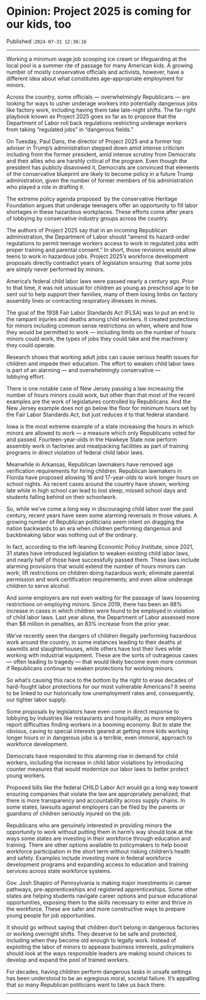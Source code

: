 # Opinion: Project 2025 is coming for our kids, too

Published :`2024-07-31 12:30:16`

---

Working a minimum wage job scooping ice cream or lifeguarding at the local pool is a summer rite of passage for many American kids. A growing number of mostly conservative officials and activists, however, have a different idea about what constitutes age-appropriate employment for minors.

Across the country, some officials — overwhelmingly Republicans — are looking for ways to usher underage workers into potentially dangerous jobs like factory work, including having them take late-night shifts. The far-right playbook known as Project 2025 goes so far as to propose that the Department of Labor roll back regulations restricting underage workers from taking “regulated jobs” in “dangerous fields.”

On Tuesday, Paul Dans, the director of Project 2025 and a former top adviser in Trump’s administration stepped down amid intense criticism including from the former president, amid intense scrutiny from Democrats and their allies who are harshly critical of the program. Even though the president has publicly disavowed it, Democrats are convinced that elements of the conservative blueprint are likely to become policy in a future Trump administration, given the number of former members of his administration who played a role in drafting it.

The extreme policy agenda proposed  by the conservative Heritage Foundation argues that underage teenagers offer an opportunity to fill labor shortages in these hazardous workplaces. These efforts come after years of lobbying by conservative industry groups across the country.

The authors of Project 2025 say that in an incoming Republican administration, the Department of Labor should “amend its hazard-order regulations to permit teenage workers access to work in regulated jobs with proper training and parental consent.” In short, those revisions would allow  teens to work in hazardous jobs. Project 2025’s workforce development proposals directly contradict years of legislation ensuring  that some jobs are simply never performed by minors.

America’s federal child labor laws were passed nearly a century ago. Prior to that time, it was not unusual for children as young as preschool age to be sent out to help support their families, many of them losing limbs on factory assembly lines or contracting respiratory illnesses in mines.

The goal of the 1938 Fair Labor Standards Act (FLSA) was to put an end to the rampant injuries and deaths among child workers. It created protections for minors including common sense restrictions on when, where and how they would be permitted to work — including limits on the number of hours minors could work, the types of jobs they could take and the machinery they could operate.

Research shows that working adult jobs can cause serious health issues for children and impede their education. The effort to weaken child labor laws is part of an alarming — and overwhelmingly conservative — lobbying effort.

There is one notable case of New Jersey passing a law increasing the number of hours minors could work, but other than that most of the recent examples are the work of legislatures controlled by Republicans. And the New Jersey example does not go below the floor for minimum hours set by the Fair Labor Standards Act, but just reduces it to that federal standard.

Iowa is the most extreme example of a state increasing the hours in which minors are allowed to work — a measure which only Republicans voted for and passed. Fourteen-year-olds in the Hawkeye State now perform assembly work in factories and meatpacking facilities as part of training programs in direct violation of federal child labor laws.

Meanwhile in Arkansas, Republican lawmakers have removed age verification requirements for hiring children. Republican lawmakers in Florida have proposed allowing 16 and 17-year-olds to work longer hours on school nights. As recent cases around the country have shown, working late while in high school can lead to lost sleep, missed school days and students falling behind on their schoolwork.

So, while we’ve come a long way in discouraging child labor over the past century, recent years have seen some alarming reversals in those values. A growing number of Republican politicians seem intent on dragging the nation backwards to an era when children performing dangerous and backbreaking labor was nothing out of the ordinary.

In fact, according to the left-leaning Economic Policy Institute, since 2021, 31 states have introduced legislation to weaken existing child labor laws, and nearly half of those have successfully passed them. These laws include alarming provisions that would extend the number of hours minors can work; lift restrictions on children doing hazardous work; eliminate parental permission and work certification requirements; and even allow underage children to serve alcohol.

And some employers are not even waiting for the passage of laws loosening restrictions on employing minors. Since 2019, there has been an 88% increase in cases in which children were found to be employed in violation of child labor laws. Last year alone, the Department of Labor assessed more than $8 million in penalties, an 83% increase from the prior year.

We’ve recently seen the dangers of children illegally performing hazardous work around the country, in some instances leading to their deaths at sawmills and slaughterhouses, while others have lost their lives while working with industrial equipment. These are the sorts of outrageous cases — often leading to tragedy — that would likely become even more common if Republicans continue to weaken protections for working minors.

So what’s causing this race to the bottom by the right to erase decades of hard-fought labor protections for our most vulnerable Americans? It seems to be linked to our historically low unemployment rates and, consequently, our tighter labor supply.

Some proposals by legislators have even come in direct response to lobbying by industries like restaurants and hospitality, as more employers report difficulties finding workers in a booming economy. But to state the obvious, caving to special interests geared at getting more kids working longer hours or in dangerous jobs is a terrible, even immoral, approach to workforce development.

Democrats have responded to this alarming rise in demand for child workers, including the increase in child labor violations by introducing counter measures that would modernize our labor laws to better protect young workers.

Proposed bills like the federal CHILD Labor Act would go a long way toward ensuring companies that violate the law are appropriately penalized, that there is more transparency and accountability across supply chains. In some states, lawsuits against employers can be filed by the parents or guardians of children seriously injured on the job.

Republicans who are genuinely interested in providing minors the opportunity to work without putting them in harm’s way should look at the ways some states are investing in their workforce through education and training. There are other options available to policymakers to help boost workforce participation in the short term without risking children’s health and safety. Examples include investing more in federal workforce development programs and expanding access to education and training services across state workforce systems.

Gov. Josh Shapiro of Pennsylvania is making major investments in career pathways, pre-apprenticeships and registered apprenticeships. Some other states are helping students navigate career options and pursue educational opportunities, exposing them to the skills necessary to enter and thrive in the workforce. These are safer and more constructive ways to prepare young people for job opportunities.

It should go without saying that children don’t belong in dangerous factories or working overnight shifts. They deserve to be safe and protected, including when they become old enough to legally work. Instead of exploiting the labor of minors to appease business interests, policymakers should look at the ways responsible leaders are making sound choices to develop and expand the pool of trained workers.

For decades, having children perform dangerous tasks in unsafe settings has been understood to be an egregious moral, societal failure. It’s appalling that so many Republican politicians want to take us back there.

---

